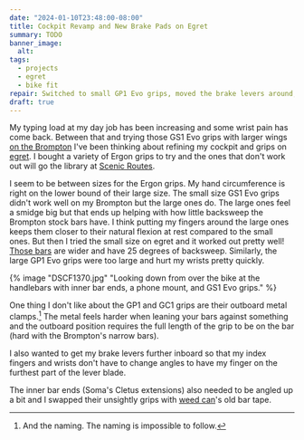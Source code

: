 ```yaml
---
date: "2024-01-10T23:48:00-08:00"
title: Cockpit Revamp and New Brake Pads on Egret
summary: TODO
banner_image:
  alt:
tags:
  - projects
  - egret
  - bike fit
repair: Switched to small GP1 Evo grips, moved the brake levers around, re-wrapped the inner bar ends, replaced the front brake pads, and bled the front brake.
draft: true
---
```


My typing load at my day job has been increasing and some wrist pain has come back. Between that and trying those GS1 Evo grips with larger wings [on the Brompton](/posts/initial-brompton-setup) I've been thinking about refining my cockpit and grips on [egret](/tags/egret). I bought a variety of Ergon grips to try and the ones that don't work out will go the library at [Scenic Routes](https://scenicroutessf.com).

I seem to be between sizes for the Ergon grips. My hand circumference is right on the lower bound of their large size. The small size GS1 Evo grips didn't work well on my Brompton but the large ones do. The large ones feel a smidge big but that ends up helping with how little backsweep the Brompton stock bars have. I think putting my fingers around the large ones keeps them closer to their natural flexion at rest compared to the small ones. But then I tried the small size on egret and it worked out pretty well! [Those bars](https://www.somafab.com/archives/product/dream-riser-handlebar) are wider and have 25 degrees of backsweep. Similarly, the large GP1 Evo grips were too large and hurt my wrists pretty quickly.

{% image "DSCF1370.jpg" "Looking down from over the bike at the handlebars with inner bar ends, a phone mount, and GS1 Evo grips." %}

One thing I don't like about the GP1 and GC1 grips are their outboard metal clamps.[^1] The metal feels harder when leaning your bars against something and the outboard position requires the full length of the grip to be on the bar (hard with the Brompton's narrow bars).

[^1]: And the naming. The naming is impossible to follow.

I also wanted to get my brake levers further inboard so that my index fingers and wrists don't have to change angles to have my finger on the furthest part of the lever blade.

The inner bar ends (Soma's Cletus extensions) also needed to be angled up a bit and I swapped their unsightly grips with [weed can](/tags/weed-can)'s old bar tape.
